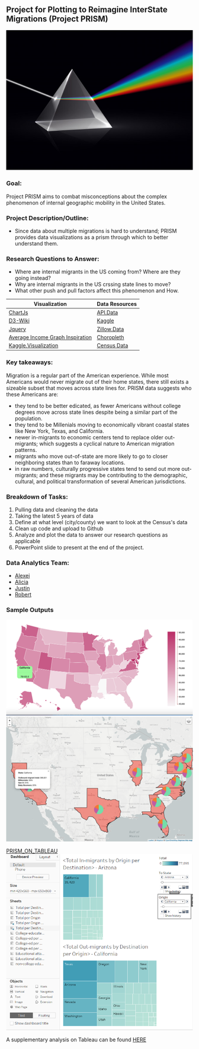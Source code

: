 ## Project for Plotting to Reimagine InterState Migrations (Project PRISM) 

![Prism](Images/prism.jpg)

### Goal:
Project PRISM aims to combat misconceptions about the complex phenomenon of internal geographic mobility in the United States.  

### Project Description/Outline:
* Since data about multiple migrations is hard to understand; PRISM provides data visualizations as a prism through which to better understand them.

### Research Questions to Answer:
* Where are internal migrants in the US coming from? Where are they going instead?
* Why are internal migrants in the US crssing state lines to move? 
* What other push and pull factors affect this phenomenon and How. 

|         Visualization         | Data Resources |
|------------------------------------|------------------------------------|
| [ChartJs]( https://www.chartjs.org/)| [API.Data](https://api.data.gov/) | 
| [D3-Wiki](https://d3-wiki.readthedocs.io/zh_CN/master/Gallery/) |[Kaggle](https://www.kaggle.com/) | 
| [Jquery](https://jquery.com/%7C) |[Zillow.Data](https://www.zillow.com/research/data/) |
| [Average Income Graph Inspiration](https://infogram.com/average-house-prices-1hdw2jozvvke6l0)| [Choropleth](https://bl.ocks.org/wboykinm/dbbe50d1023f90d4e241712395c27fb3)|
| [Kaggle.Visualization](https://www.kaggle.com/kaushiksuresh147/data-visualization-cheat-cheats-and-resources) | [Census Data](https://www.census.gov/data/tables/time-series/demo/income-poverty/historical-income-households.html) |

### Key takeaways:
Migration is a regular part of the American experience. While most Americans would never migrate out of their home states, there still exists a sizeable subset that moves across state lines for. PRISM data suggests who these Americans are: 

- they tend to be better edicated, as fewer Americans without college degrees move across state lines despite being a similar part of the population. 
- they tend to be Millenials moving to economically vibrant coastal states like New York, Texas, and California. 
- newer in-migrants to economic centers tend to replace older out-migrants; which suggests a cyclical nature to American migration patterns. 
- migrants who move out-of-state are more likely to go to closer neighboring states than to faraway locations. 
- in raw numbers, culturally progressive states tend to send out more out-migrants; and these migrants may be contributing to the demographic, cultural, and political transformation of several American jurisdictions. 
 
### Breakdown of Tasks:
1. Pulling data and cleaning the data 
2. Taking the latest 5 years of data
3. Define at what level (city/county) we want to look at the Census's data
4. Clean up code and upload to Github
5. Analyze and plot the data to answer our research questions as applicable
6. PowerPoint slide to present at the end of the project.

### Data Analytics Team:
* [Alexei](https://github.com/CaliFlowers)
* [Alicia](https://github.com/aliciasply)
* [Justin](https://github.com/jacance)
* [Robert](https://github.com/roborgain1)

### Sample Outputs
![PRISM Map of Median Incomes in the United States](Images/Choropleth.png)
![PRISM Atlas of US](Images/8_atlas.png)

[PRISM_ON_TABLEAU](https://public.tableau.com/profile/alexei.flores#!/vizhome/PRISMonTableau/Story1?publish=yes)
![](Images/Tableau-1.png)

A supplementary analysis on Tableau can be found [HERE](https://public.tableau.com/profile/alexei.flores#!/vizhome/PRISMonTableau/Story1?publish=yes)

